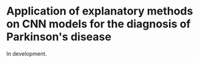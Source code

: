 # Application of explanatory methods on CNN models for the diagnosis of Parkinson's disease

In development.
